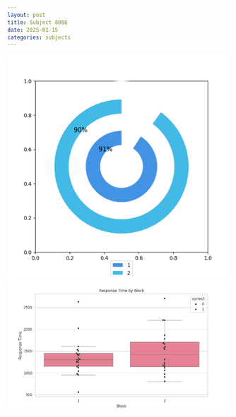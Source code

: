 ```yaml
---
layout: post
title: Subject 8008
date: 2025-01-15
categories: subjects
---
```


![](data/8008/run-11/8008__acc_test.png)
![](data/8008/run-11/8008_rt.png)
